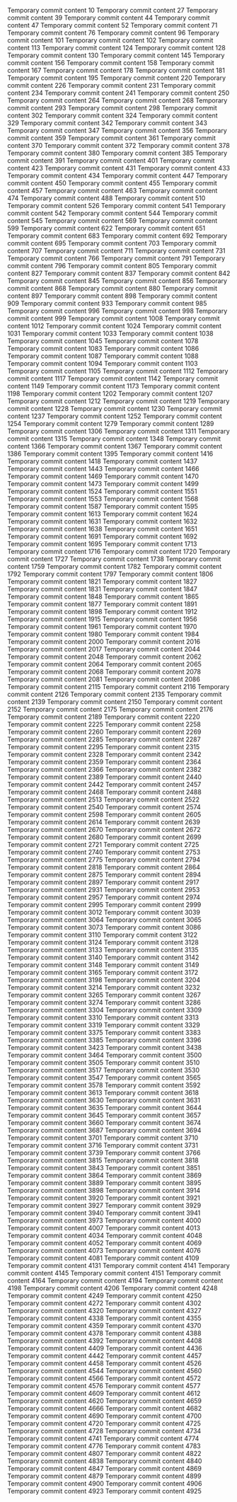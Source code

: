 Temporary commit content 10
Temporary commit content 27
Temporary commit content 39
Temporary commit content 44
Temporary commit content 47
Temporary commit content 52
Temporary commit content 71
Temporary commit content 76
Temporary commit content 96
Temporary commit content 101
Temporary commit content 102
Temporary commit content 113
Temporary commit content 124
Temporary commit content 128
Temporary commit content 130
Temporary commit content 145
Temporary commit content 156
Temporary commit content 158
Temporary commit content 167
Temporary commit content 178
Temporary commit content 181
Temporary commit content 195
Temporary commit content 220
Temporary commit content 226
Temporary commit content 231
Temporary commit content 234
Temporary commit content 241
Temporary commit content 250
Temporary commit content 264
Temporary commit content 268
Temporary commit content 293
Temporary commit content 298
Temporary commit content 302
Temporary commit content 324
Temporary commit content 329
Temporary commit content 342
Temporary commit content 343
Temporary commit content 347
Temporary commit content 356
Temporary commit content 359
Temporary commit content 361
Temporary commit content 370
Temporary commit content 372
Temporary commit content 378
Temporary commit content 380
Temporary commit content 385
Temporary commit content 391
Temporary commit content 401
Temporary commit content 423
Temporary commit content 431
Temporary commit content 433
Temporary commit content 434
Temporary commit content 447
Temporary commit content 450
Temporary commit content 455
Temporary commit content 457
Temporary commit content 463
Temporary commit content 474
Temporary commit content 488
Temporary commit content 510
Temporary commit content 526
Temporary commit content 541
Temporary commit content 542
Temporary commit content 544
Temporary commit content 545
Temporary commit content 569
Temporary commit content 599
Temporary commit content 622
Temporary commit content 651
Temporary commit content 683
Temporary commit content 692
Temporary commit content 695
Temporary commit content 703
Temporary commit content 707
Temporary commit content 711
Temporary commit content 731
Temporary commit content 766
Temporary commit content 791
Temporary commit content 796
Temporary commit content 805
Temporary commit content 827
Temporary commit content 837
Temporary commit content 842
Temporary commit content 845
Temporary commit content 856
Temporary commit content 868
Temporary commit content 880
Temporary commit content 897
Temporary commit content 898
Temporary commit content 909
Temporary commit content 933
Temporary commit content 985
Temporary commit content 996
Temporary commit content 998
Temporary commit content 999
Temporary commit content 1008
Temporary commit content 1012
Temporary commit content 1024
Temporary commit content 1031
Temporary commit content 1033
Temporary commit content 1038
Temporary commit content 1045
Temporary commit content 1078
Temporary commit content 1083
Temporary commit content 1086
Temporary commit content 1087
Temporary commit content 1088
Temporary commit content 1094
Temporary commit content 1103
Temporary commit content 1105
Temporary commit content 1112
Temporary commit content 1117
Temporary commit content 1142
Temporary commit content 1149
Temporary commit content 1173
Temporary commit content 1198
Temporary commit content 1202
Temporary commit content 1207
Temporary commit content 1212
Temporary commit content 1219
Temporary commit content 1228
Temporary commit content 1230
Temporary commit content 1237
Temporary commit content 1252
Temporary commit content 1254
Temporary commit content 1279
Temporary commit content 1289
Temporary commit content 1306
Temporary commit content 1311
Temporary commit content 1315
Temporary commit content 1348
Temporary commit content 1366
Temporary commit content 1367
Temporary commit content 1386
Temporary commit content 1395
Temporary commit content 1416
Temporary commit content 1418
Temporary commit content 1437
Temporary commit content 1443
Temporary commit content 1466
Temporary commit content 1469
Temporary commit content 1470
Temporary commit content 1473
Temporary commit content 1499
Temporary commit content 1524
Temporary commit content 1551
Temporary commit content 1553
Temporary commit content 1568
Temporary commit content 1587
Temporary commit content 1595
Temporary commit content 1613
Temporary commit content 1624
Temporary commit content 1631
Temporary commit content 1632
Temporary commit content 1638
Temporary commit content 1651
Temporary commit content 1691
Temporary commit content 1692
Temporary commit content 1695
Temporary commit content 1713
Temporary commit content 1716
Temporary commit content 1720
Temporary commit content 1727
Temporary commit content 1738
Temporary commit content 1759
Temporary commit content 1782
Temporary commit content 1792
Temporary commit content 1797
Temporary commit content 1806
Temporary commit content 1821
Temporary commit content 1827
Temporary commit content 1831
Temporary commit content 1847
Temporary commit content 1848
Temporary commit content 1865
Temporary commit content 1877
Temporary commit content 1891
Temporary commit content 1898
Temporary commit content 1912
Temporary commit content 1915
Temporary commit content 1956
Temporary commit content 1961
Temporary commit content 1970
Temporary commit content 1980
Temporary commit content 1984
Temporary commit content 2000
Temporary commit content 2016
Temporary commit content 2017
Temporary commit content 2044
Temporary commit content 2048
Temporary commit content 2062
Temporary commit content 2064
Temporary commit content 2065
Temporary commit content 2068
Temporary commit content 2078
Temporary commit content 2081
Temporary commit content 2086
Temporary commit content 2115
Temporary commit content 2116
Temporary commit content 2126
Temporary commit content 2135
Temporary commit content 2139
Temporary commit content 2150
Temporary commit content 2152
Temporary commit content 2175
Temporary commit content 2176
Temporary commit content 2189
Temporary commit content 2220
Temporary commit content 2225
Temporary commit content 2258
Temporary commit content 2260
Temporary commit content 2269
Temporary commit content 2285
Temporary commit content 2287
Temporary commit content 2295
Temporary commit content 2315
Temporary commit content 2328
Temporary commit content 2342
Temporary commit content 2359
Temporary commit content 2364
Temporary commit content 2366
Temporary commit content 2382
Temporary commit content 2389
Temporary commit content 2440
Temporary commit content 2442
Temporary commit content 2457
Temporary commit content 2468
Temporary commit content 2488
Temporary commit content 2513
Temporary commit content 2522
Temporary commit content 2540
Temporary commit content 2574
Temporary commit content 2598
Temporary commit content 2605
Temporary commit content 2614
Temporary commit content 2639
Temporary commit content 2670
Temporary commit content 2672
Temporary commit content 2680
Temporary commit content 2699
Temporary commit content 2721
Temporary commit content 2725
Temporary commit content 2740
Temporary commit content 2753
Temporary commit content 2775
Temporary commit content 2794
Temporary commit content 2818
Temporary commit content 2864
Temporary commit content 2875
Temporary commit content 2894
Temporary commit content 2897
Temporary commit content 2917
Temporary commit content 2931
Temporary commit content 2953
Temporary commit content 2957
Temporary commit content 2974
Temporary commit content 2995
Temporary commit content 2999
Temporary commit content 3012
Temporary commit content 3039
Temporary commit content 3064
Temporary commit content 3065
Temporary commit content 3073
Temporary commit content 3086
Temporary commit content 3110
Temporary commit content 3122
Temporary commit content 3124
Temporary commit content 3128
Temporary commit content 3133
Temporary commit content 3135
Temporary commit content 3140
Temporary commit content 3142
Temporary commit content 3148
Temporary commit content 3149
Temporary commit content 3165
Temporary commit content 3172
Temporary commit content 3198
Temporary commit content 3204
Temporary commit content 3214
Temporary commit content 3232
Temporary commit content 3265
Temporary commit content 3267
Temporary commit content 3274
Temporary commit content 3286
Temporary commit content 3304
Temporary commit content 3309
Temporary commit content 3310
Temporary commit content 3313
Temporary commit content 3319
Temporary commit content 3329
Temporary commit content 3375
Temporary commit content 3383
Temporary commit content 3385
Temporary commit content 3396
Temporary commit content 3423
Temporary commit content 3438
Temporary commit content 3464
Temporary commit content 3500
Temporary commit content 3505
Temporary commit content 3510
Temporary commit content 3517
Temporary commit content 3530
Temporary commit content 3547
Temporary commit content 3565
Temporary commit content 3578
Temporary commit content 3592
Temporary commit content 3613
Temporary commit content 3618
Temporary commit content 3630
Temporary commit content 3631
Temporary commit content 3635
Temporary commit content 3644
Temporary commit content 3645
Temporary commit content 3657
Temporary commit content 3660
Temporary commit content 3674
Temporary commit content 3687
Temporary commit content 3694
Temporary commit content 3701
Temporary commit content 3710
Temporary commit content 3716
Temporary commit content 3731
Temporary commit content 3739
Temporary commit content 3766
Temporary commit content 3815
Temporary commit content 3818
Temporary commit content 3843
Temporary commit content 3851
Temporary commit content 3864
Temporary commit content 3869
Temporary commit content 3889
Temporary commit content 3895
Temporary commit content 3898
Temporary commit content 3914
Temporary commit content 3920
Temporary commit content 3921
Temporary commit content 3927
Temporary commit content 3929
Temporary commit content 3940
Temporary commit content 3941
Temporary commit content 3973
Temporary commit content 4000
Temporary commit content 4007
Temporary commit content 4013
Temporary commit content 4034
Temporary commit content 4048
Temporary commit content 4052
Temporary commit content 4069
Temporary commit content 4073
Temporary commit content 4076
Temporary commit content 4081
Temporary commit content 4109
Temporary commit content 4131
Temporary commit content 4141
Temporary commit content 4145
Temporary commit content 4151
Temporary commit content 4164
Temporary commit content 4194
Temporary commit content 4198
Temporary commit content 4206
Temporary commit content 4248
Temporary commit content 4249
Temporary commit content 4250
Temporary commit content 4272
Temporary commit content 4302
Temporary commit content 4320
Temporary commit content 4327
Temporary commit content 4338
Temporary commit content 4355
Temporary commit content 4359
Temporary commit content 4370
Temporary commit content 4378
Temporary commit content 4388
Temporary commit content 4392
Temporary commit content 4408
Temporary commit content 4409
Temporary commit content 4436
Temporary commit content 4442
Temporary commit content 4457
Temporary commit content 4458
Temporary commit content 4526
Temporary commit content 4544
Temporary commit content 4560
Temporary commit content 4566
Temporary commit content 4572
Temporary commit content 4576
Temporary commit content 4577
Temporary commit content 4609
Temporary commit content 4612
Temporary commit content 4620
Temporary commit content 4659
Temporary commit content 4666
Temporary commit content 4682
Temporary commit content 4690
Temporary commit content 4700
Temporary commit content 4720
Temporary commit content 4725
Temporary commit content 4728
Temporary commit content 4734
Temporary commit content 4741
Temporary commit content 4774
Temporary commit content 4776
Temporary commit content 4783
Temporary commit content 4807
Temporary commit content 4822
Temporary commit content 4838
Temporary commit content 4840
Temporary commit content 4847
Temporary commit content 4869
Temporary commit content 4879
Temporary commit content 4899
Temporary commit content 4900
Temporary commit content 4906
Temporary commit content 4923
Temporary commit content 4925
